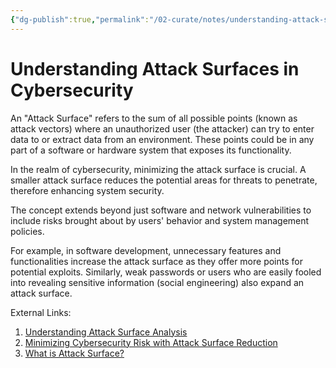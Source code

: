 ```yaml
---
{"dg-publish":true,"permalink":"/02-curate/notes/understanding-attack-surfaces-in-cybersecurity/","title":"Understanding Attack Surfaces in Cybersecurity","tags":["cybersecurity","attack-surface","software-development"]}
---
```


# Understanding Attack Surfaces in Cybersecurity

An "Attack Surface" refers to the sum of all possible points (known as attack vectors) where an unauthorized user (the attacker) can try to enter data to or extract data from an environment. These points could be in any part of a software or hardware system that exposes its functionality. 

In the realm of cybersecurity, minimizing the attack surface is crucial. A smaller attack surface reduces the potential areas for threats to penetrate, therefore enhancing system security.

The concept extends beyond just software and network vulnerabilities to include risks brought about by users' behavior and system management policies. 

For example, in software development, unnecessary features and functionalities increase the attack surface as they offer more points for potential exploits. Similarly, weak passwords or users who are easily fooled into revealing sensitive information (social engineering) also expand an attack surface.

External Links:
1. [Understanding Attack Surface Analysis](https://www.rapid7.com/fundamentals/attack-surface-analysis/)
2. [Minimizing Cybersecurity Risk with Attack Surface Reduction](https://www.csoonline.com/article/3239674/how-to-reduce-your-attack-surface-and-minimize-cybersecurity-risk.html)
3. [What is Attack Surface?](https://www.paloaltonetworks.com/cyberpedia/what-is-an-attack-surface)